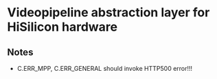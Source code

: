 # Videopipeline abstraction layer for HiSilicon hardware

## Notes
* C.ERR_MPP, C.ERR_GENERAL should invoke HTTP500 error!!!
